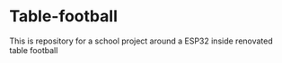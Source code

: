 # Table-football
This is repository for a school project around a ESP32 inside renovated table football
